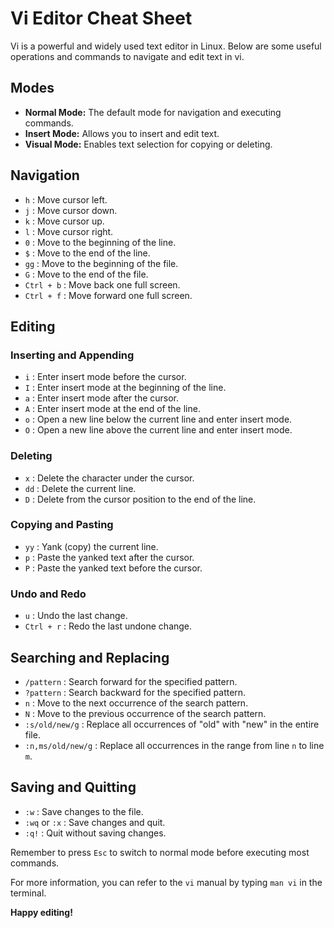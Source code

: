 # Vi Editor Cheat Sheet

Vi is a powerful and widely used text editor in Linux. Below are some useful operations and commands to navigate and edit text in vi.

## Modes

- **Normal Mode:** The default mode for navigation and executing commands.
- **Insert Mode:** Allows you to insert and edit text.
- **Visual Mode:** Enables text selection for copying or deleting.

## Navigation

- `h` : Move cursor left.
- `j` : Move cursor down.
- `k` : Move cursor up.
- `l` : Move cursor right.
- `0` : Move to the beginning of the line.
- `$` : Move to the end of the line.
- `gg` : Move to the beginning of the file.
- `G` : Move to the end of the file.
- `Ctrl + b` : Move back one full screen.
- `Ctrl + f` : Move forward one full screen.

## Editing

### Inserting and Appending

- `i` : Enter insert mode before the cursor.
- `I` : Enter insert mode at the beginning of the line.
- `a` : Enter insert mode after the cursor.
- `A` : Enter insert mode at the end of the line.
- `o` : Open a new line below the current line and enter insert mode.
- `O` : Open a new line above the current line and enter insert mode.

### Deleting

- `x` : Delete the character under the cursor.
- `dd` : Delete the current line.
- `D` : Delete from the cursor position to the end of the line.

### Copying and Pasting

- `yy` : Yank (copy) the current line.
- `p` : Paste the yanked text after the cursor.
- `P` : Paste the yanked text before the cursor.

### Undo and Redo

- `u` : Undo the last change.
- `Ctrl + r` : Redo the last undone change.

## Searching and Replacing

- `/pattern` : Search forward for the specified pattern.
- `?pattern` : Search backward for the specified pattern.
- `n` : Move to the next occurrence of the search pattern.
- `N` : Move to the previous occurrence of the search pattern.
- `:s/old/new/g` : Replace all occurrences of "old" with "new" in the entire file.
- `:n,ms/old/new/g` : Replace all occurrences in the range from line `n` to line `m`.

## Saving and Quitting

- `:w` : Save changes to the file.
- `:wq` or `:x` : Save changes and quit.
- `:q!` : Quit without saving changes.

Remember to press `Esc` to switch to normal mode before executing most commands.

For more information, you can refer to the `vi` manual by typing `man vi` in the terminal.



**Happy editing!**